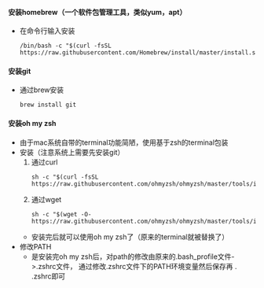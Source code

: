 #### 安装homebrew（一个软件包管理工具，类似yum，apt）
* 在命令行输入安装
    ```shell script
    /bin/bash -c "$(curl -fsSL https://raw.githubusercontent.com/Homebrew/install/master/install.sh)"
    ```

#### 安装git
* 通过brew安装
    ```shell script
    brew install git
    ```
#### 安装oh my zsh
* 由于mac系统自带的terminal功能简陋，使用基于zsh的terminal包装
* 安装（注意系统上需要先安装git）
    1. 通过curl
        ```shell script
        sh -c "$(curl -fsSL https://raw.githubusercontent.com/ohmyzsh/ohmyzsh/master/tools/install.sh)"
        ```
    2. 通过wget
        ```shell script
        sh -c "$(wget -O- https://raw.githubusercontent.com/ohmyzsh/ohmyzsh/master/tools/install.sh)"
        ```
   * 安装完后就可以使用oh my zsh了（原来的terminal就被替换了）
* 修改PATH
    * 是安装完oh my zsh后，对path的修改由原来的.bash_profile文件->.zshrc文件，
        通过修改.zshrc文件下的PATH环境变量然后保存再  . .zshrc即可
